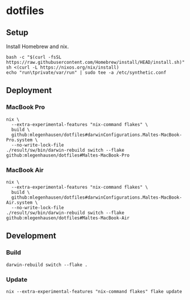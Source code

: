 # dotfiles

## Setup

Install Homebrew and nix.

```
bash -c "$(curl -fsSL https://raw.githubusercontent.com/Homebrew/install/HEAD/install.sh)"
sh <(curl -L https://nixos.org/nix/install)
echo "run\tprivate/var/run" | sudo tee -a /etc/synthetic.conf
```

## Deployment

### MacBook Pro

```
nix \
  --extra-experimental-features "nix-command flakes" \
  build \
  github:mlegenhausen/dotfiles#darwinConfigurations.Maltes-MacBook-Pro.system \
  --no-write-lock-file
./result/sw/bin/darwin-rebuild switch --flake github:mlegenhausen/dotfiles#Maltes-MacBook-Pro
```

### MacBook Air

```
nix \
  --extra-experimental-features "nix-command flakes" \
  build \
  github:mlegenhausen/dotfiles#darwinConfigurations.Maltes-MacBook-Air.system \
  --no-write-lock-file
./result/sw/bin/darwin-rebuild switch --flake github:mlegenhausen/dotfiles#Maltes-MacBook-Air
```

## Development

### Build

```
darwin-rebuild switch --flake .
```

### Update

```
nix --extra-experimental-features "nix-command flakes" flake update
```
